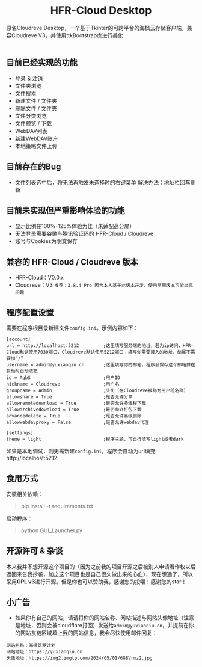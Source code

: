 <p align = "center">
<h1><center>HFR-Cloud Desktop</center></h1>
原名Cloudreve Desktop，一个基于Tkinter的可跨平台的海枫云存储客户端，兼容Cloudreve V3，并使用ttkBootstrap库进行美化
<br><br>

## 目前已经实现的功能
- 登录 & 注销
- 文件夹浏览
- 文件搜索
- 新建文件 / 文件夹
- 删除文件 / 文件夹
- 文件分类浏览
- 文件预览 / 下载
- WebDAV列表
- 新建WebDAV账户
- 本地策略文件上传

## 目前存在的Bug
- 文件列表选中后，将无法再触发未选择时的右键菜单 解决办法：地址栏回车刷新

## 目前未实现但严重影响体验的功能
- 显示比例在100%-125%体验为佳（未适配高分屏）
- 无法登录需要谷歌与腾讯验证码的 HFR-Cloud / Cloudreve
- 账号与Cookies为明文保存

## 兼容的 HFR-Cloud / Cloudreve 版本
- HFR-Cloud：V0.0.x
- Cloudreve：V3 `推荐：3.8.4 Pro 因为本人基于此版本开发，使用早期版本可能出现问题`

## 程序配置设置
需要在程序根目录新建文件`config.ini`。示例内容如下：
```
[account]
url = http://localhost:5212         ;这里填写服务端的地址，若为ip访问，HFR-Cloud默认使用7030端口，Cloudreve默认使用5212端口；填写你需要接入的地址，结尾不需要加“/”
username = admin@yuxiaoqiu.cn       ;这里填写你的邮箱，程序会保存这个邮箱并在启动时自动填充
id = AqbS                           ;用户ID
nickname = Cloudreve                ;用户名
groupname = Admin                   ;头衔（在Cloudreve被称为用户组名称）
allowshare = True                   ;是否允许分享
allowremotedownload = True          ;是否允许多线程下载
allowarchivedownload = True         ;是否允许打包下载
advancedelete = True                ;是否允许高级删除
allowwebdavproxy = False            ;是否允许webdav代理

[settings]
theme = light                       ;程序主题，可自行填写light或者dark
```

如果是本地调试，则无需新建`config.ini`，程序会自动为url填充http://localhost:5212

## 食用方式

安装相关依赖：
> pip install -r requirements.txt

启动程序：
> python GUI_Launcher.py

## 开源许可 & 杂谈
本来我并不想开源这个项目的（因为之前我的项目开源之后被别人申请著作权以后返回来告我抄袭，加之这个项目也是自己很久做出来的心血），现在想通了，所以采用**GPL v3**进行开源。但是你也可以赞助我，感谢您的投喂！感谢您的star！

## 小广告
- 如果你有自己的网站，请请将你的网站名称、网站描述与网站头像地址（注意是地址，否则会被cloudflare打回）发送给`admin@yuxiaoqiu.cn`，并提前在你的网站友链区域填上我的网站信息，我会尽快使用邮件回复：
```
网站名称：海枫筑梦计划
网站地址：https://yuxiaoqiu.cn
头像地址：https://img2.imgtp.com/2024/05/01/6GBVrmz2.jpg
```
